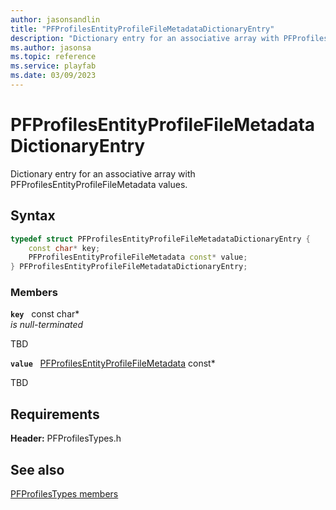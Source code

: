 ```yaml
---
author: jasonsandlin
title: "PFProfilesEntityProfileFileMetadataDictionaryEntry"
description: "Dictionary entry for an associative array with PFProfilesEntityProfileFileMetadata values."
ms.author: jasonsa
ms.topic: reference
ms.service: playfab
ms.date: 03/09/2023
---
```


# PFProfilesEntityProfileFileMetadataDictionaryEntry  

Dictionary entry for an associative array with PFProfilesEntityProfileFileMetadata values.  

## Syntax  
  
```cpp
typedef struct PFProfilesEntityProfileFileMetadataDictionaryEntry {  
    const char* key;  
    PFProfilesEntityProfileFileMetadata const* value;  
} PFProfilesEntityProfileFileMetadataDictionaryEntry;  
```
  
### Members  
  
**`key`** &nbsp; const char*  
*is null-terminated*  
  
TBD  
  
**`value`** &nbsp; [PFProfilesEntityProfileFileMetadata](pfprofilesentityprofilefilemetadata.md) const*  
  
TBD  
  
  
## Requirements  
  
**Header:** PFProfilesTypes.h
  
## See also  
[PFProfilesTypes members](../pfprofilestypes_members.md)  

  
  
